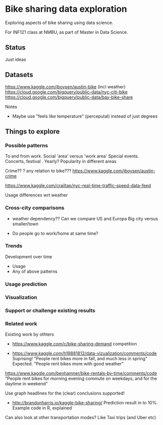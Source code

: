 # Bike sharing data exploration

Exploring aspects of bike sharing using data science.

For INF121 class at NMBU, as part of Master in Data Science.

## Status

Just ideas

## Datasets

https://www.kaggle.com/jboysen/austin-bike (incl weather)
https://cloud.google.com/bigquery/public-data/nyc-citi-bike
https://cloud.google.com/bigquery/public-data/bay-bike-share

Notes

* Maybe use "feels like temperature" (perceputal) instead of just degrees

## Things to explore

### Possible patterns

To and from work.
Social 'area' versus 'work area'
Special events. Concerts, festival . Yearly?
Popularity in different areas

Crime?? ? any relation to bike???
https://www.kaggle.com/jboysen/austin-crime 

https://www.kaggle.com/crailtap/nyc-real-time-traffic-speed-data-feed

Usage differences wrt weather

### Cross-city comparisons

* weather dependency??
Can we compare US and Europa
Big city versus smaller/town

* Do people go to work/home at same time?

### Trends
Development over time

* Usage
* Any of above patterns

### Usage prediction

### Visualization

### Support or challenge existing results


### Related work
Existing work by othters

* https://www.kaggle.com/c/bike-sharing-demand competition

* https://www.kaggle.com/h19881812/data-vizualization/comments/code
Suprising! "People rent bikes more in fall, and much less in spring"
Expected. "People rent bikes more with good weather"

https://www.kaggle.com/benhamner/bike-rentals-by-time/comments/code
"People rent bikes for morning evening commute on weekdays,
and for the daytime in weekend"

Use graph headlines for the (clear) conclusions supported!

* http://brandonharris.io/kaggle-bike-sharing/
Prediction result in to 10%. Example code in R, explained

Can also look at other transportation modes?
Like Taxi trips (and Uber etc)



